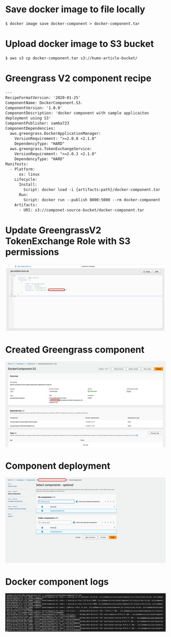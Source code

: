 # Save docker image to file locally
    $ docker image save docker-component > docker-component.tar

# Upload docker image to S3 bucket
    $ aws s3 cp docker-component.tar s3://kumo-article-bucket/

# Greengrass V2 component recipe
    ---
    RecipeFormatVersion: '2020-01-25'
    ComponentName: DockerComponent.S3.
    ComponentVersion: '1.0.0'
    ComponentDescription: 'docker component with sample applicaiton deployment using S3'
    ComponentPublisher: samba723
    ComponentDependencies:
      aws.greengrass.DockerApplicationManager:
        VersionRequirement: ">=2.0.8 <2.1.0"
        DependencyType: "HARD"
      aws.greengrass.TokenExchangeService:
        VersionRequirement: ">=2.0.3 <2.1.0"
        DependencyType: "HARD"
    Manifests:
      - Platform:
          os: linux
        Lifecycle:
          Install:
            Script: docker load -i {artifacts:path}/docker-component.tar
          Run:
            Script: docker run --publish 8000:5000 --rm docker-component
        Artifacts:
          - URI: s3://componet-source-bucket/docker-component.tar

# Update GreengrassV2 TokenExchange Role with S3 permissions
![Update GreengrassV2 TokenExchange Role with S3 permissions](/S3/Screenshots/UpdateGreengrassV2TokenExchangeRoleWithS3Permissions.png)

# Created Greengrass component
![Component created](/S3/Screenshots/DockerComponentCreation.png)

# Component deployment
![Component Deployment](/S3/Screenshots/DockerComponentDeployment.png)

# Docker component logs
![Docker component logs](/S3/Screenshots/DockerComponentLogs.png)
